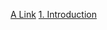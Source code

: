 [A Link](/guides/content%20/editing-an-existing-page.md)
[1. Introduction](/guides/content%20/Introduction.md)
